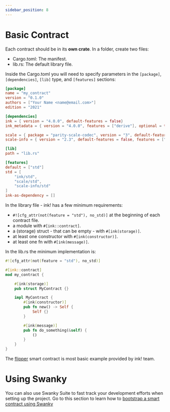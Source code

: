 ```yaml
---
sidebar_position: 8
---
```


# Basic Contract

Each contract should be in its **own crate**. In a folder, create two files:

- Cargo.toml: The manifest.
- lib.rs: The default library file.

Inside the Cargo.toml you will need to specify parameters in the `[package]`, `[dependencies]`, `[lib]` type, and `[features]` sections:

```toml
[package]
name = "my_contract"
version = "0.1.0"
authors = ["Your Name <name@email.com>"]
edition = "2021"

[dependencies]
ink = { version = "4.0.0", default-features = false}
ink_metadata = { version = "4.0.0", features = ["derive"], optional = true }

scale = { package = "parity-scale-codec", version = "3", default-features = false, features = ["derive"] }
scale-info = { version = "2.3", default-features = false, features = ["derive"], optional = true }

[lib]
path = "lib.rs"

[features]
default = ["std"]
std = [
    "ink/std",
    "scale/std",
    "scale-info/std"
]
ink-as-dependency = []
```

In the library file - ink! has a few minimum requirements:

- `#![cfg_attr(not(feature = "std"), no_std)]` at the beginning of each contract file.
- a module with `#[ink::contract]`.
- a (storage) struct - that can be empty - with `#[ink(storage)]`.
- at least one constructor with `#[ink(constructor)]`.
- at least one fn with `#[ink(message)]`.

In the lib.rs the minimum implementation is:

```rust
#![cfg_attr(not(feature = "std"), no_std)]

#[ink::contract]
mod my_contract {

    #[ink(storage)]
    pub struct MyContract {}

    impl MyContract {
        #[ink(constructor)]
        pub fn new() -> Self {
            Self {}
        }

        #[ink(message)]
        pub fn do_something(&self) {
            ()
        }
    }
}
```

The [flipper](https://github.com/paritytech/ink/blob/master/examples/flipper/lib.rs) smart contract is most basic example provided by ink! team.

# Using Swanky

You can also use Swanky Suite to fast track your development efforts when setting up the project. Go to this section to learn how to [bootstrap a smart contract using Swanky](/docs/build/build-on-layer-1/smart-contracts/wasm/swanky-suite/cli.md#bootstrap-a-new-project)
